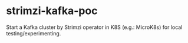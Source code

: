 # strimzi-kafka-poc
Start a Kafka cluster by Strimzi operator in K8S (e.g.: MicroK8s) for local testing/experimenting.
